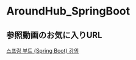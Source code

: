# AroundHub_SpringBoot

## 参照動画のお気に入りURL
[스프링 부트 (Spring Boot) 강의](https://www.youtube.com/watch?v=rHJgMRimJ4Y&list=PLlTylS8uB2fBOi6uzvMpojFrNe7sRmlzU)

